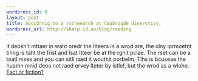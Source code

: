 ```yaml
--- 
wordpress_id: 9
layout: post
title: Aoccdrnig to a rscheearch at Cmabrigde Uinervtisy,
wordpress_url: http://sharp.id.au/blog/reading
---
```

it deosn&apos;t mttaer in waht oredr the ltteers in a wrod are, the olny iprmoetnt tihng is taht the frist and lsat ltteer be at the rghit pclae. The rset can be a toatl mses and you can sitll raed it wouthit porbelm. Tihs is bcuseae the huamn mnid deos not raed ervey lteter by istlef, but the wrod as a wlohe. <a href="http://www.mrc-cbu.cam.ac.uk/personal/matt.davis/Cmabrigde/">Fact or fiction?</a>
